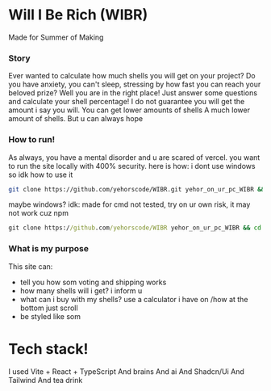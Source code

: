 # Will I Be Rich (WIBR)
Made for Summer of Making

### Story
Ever wanted to calculate how much shells you will get on your project?
Do you have anxiety, you can't sleep, stressing by how fast you can reach your beloved prize?
Well you are in the right place! Just answer some questions and calculate your shell percentage!
I do not guarantee you will get the amount i say you will. 
You can get lower amounts of shells
A much lower amount of shells. But u can always hope

### How to run!
As always, you have a mental disorder and u are scared of vercel. you want to run the site locally with 400% security. here is how: i dont use windows so idk how to use it

```bash
git clone https://github.com/yehorscode/WIBR.git yehor_on_ur_pc_WIBR && cd yehor_on_ur_pc_WIBR && echo I am ON YOUR PC!!!!!! CRYPTO MINER INSTALLING!!!!! && echo im joking srry i scared u && echo installing dependencies && npm i && echo prob done && echo running && npm run dev && enjoy
```

maybe windows? idk:
made for cmd not tested, try on ur own risk, it may not work cuz npm

```cmd
git clone https://github.com/yehorscode/WIBR yehor_on_ur_pc_WIBR && cd yehor_on_ur_pc_WIBR && npm i && npm run dev
```

### What is my purpose
This site can:
- tell you how som voting and shipping works
- how many shells will i get? i inform u
- what can i buy with my shells? use a calculator i have on /how at the bottom just scroll
- be styled like som

# Tech stack!
I used Vite + React + TypeScript 
And brains 
And ai 
And Shadcn/Ui 
And Tailwind 
And tea drink 